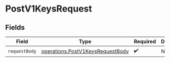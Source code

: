 # PostV1KeysRequest


## Fields

| Field                                                                                | Type                                                                                 | Required                                                                             | Description                                                                          |
| ------------------------------------------------------------------------------------ | ------------------------------------------------------------------------------------ | ------------------------------------------------------------------------------------ | ------------------------------------------------------------------------------------ |
| `requestBody`                                                                        | [operations.PostV1KeysRequestBody](../../models/operations/postv1keysrequestbody.md) | :heavy_check_mark:                                                                   | N/A                                                                                  |
